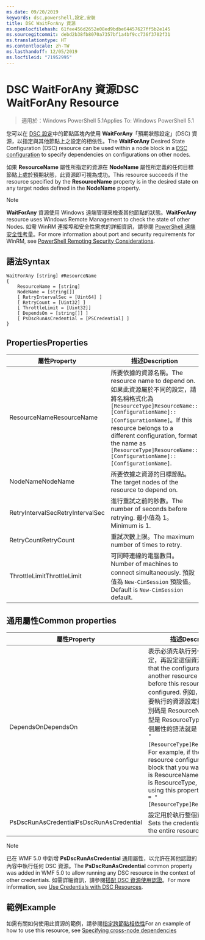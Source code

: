 ```yaml
---
ms.date: 09/20/2019
keywords: dsc,powershell,設定,安裝
title: DSC WaitForAny 資源
ms.openlocfilehash: 61fee456d2652e08ed9bdbe64457627ff5b2e145
ms.sourcegitcommit: debd2b38fb8070a7357bf1a4bf9cc736f3702f31
ms.translationtype: HT
ms.contentlocale: zh-TW
ms.lasthandoff: 12/05/2019
ms.locfileid: "71952995"
---
```

# <a name="dsc-waitforany-resource"></a><span data-ttu-id="76ba7-103">DSC WaitForAny 資源</span><span class="sxs-lookup"><span data-stu-id="76ba7-103">DSC WaitForAny Resource</span></span>

> <span data-ttu-id="76ba7-104">適用於：Windows PowerShell 5.1</span><span class="sxs-lookup"><span data-stu-id="76ba7-104">Applies To: Windows PowerShell 5.1</span></span>

<span data-ttu-id="76ba7-105">您可以在 [DSC 設定](../../../configurations/configurations.md)中的節點區塊內使用 **WaitForAny**「預期狀態設定」(DSC) 資源，以指定與其他節點上之設定的相依性。</span><span class="sxs-lookup"><span data-stu-id="76ba7-105">The **WaitForAny** Desired State Configuration (DSC) resource can be used within a node block in a [DSC configuration](../../../configurations/configurations.md) to specify dependencies on configurations on other nodes.</span></span>

<span data-ttu-id="76ba7-106">如果 **ResourceName** 屬性所指定的資源在 **NodeName** 屬性所定義的任何目標節點上處於預期狀態，此資源即可視為成功。</span><span class="sxs-lookup"><span data-stu-id="76ba7-106">This resource succeeds if the resource specified by the **ResourceName** property is in the desired state on any target nodes defined in the **NodeName** property.</span></span>

> [!NOTE]
> <span data-ttu-id="76ba7-107">**WaitForAny** 資源使用 Windows 遠端管理來檢查其他節點的狀態。</span><span class="sxs-lookup"><span data-stu-id="76ba7-107">**WaitForAny** resource uses Windows Remote Management to check the state of other Nodes.</span></span> <span data-ttu-id="76ba7-108">如需 WinRM 連接埠和安全性需求的詳細資訊，請參閱 [PowerShell 遠端安全性考量](/powershell/scripting/learn/remoting/winrmsecurity?view=powershell-6)。</span><span class="sxs-lookup"><span data-stu-id="76ba7-108">For more information about port and security requirements for WinRM, see [PowerShell Remoting Security Considerations](/powershell/scripting/learn/remoting/winrmsecurity?view=powershell-6).</span></span>

## <a name="syntax"></a><span data-ttu-id="76ba7-109">語法</span><span class="sxs-lookup"><span data-stu-id="76ba7-109">Syntax</span></span>

```Syntax
WaitForAny [string] #ResourceName
{
    ResourceName = [string]
    NodeName = [string[]]
    [ RetryIntervalSec = [Uint64] ]
    [ RetryCount = [Uint32] ]
    [ ThrottleLimit = [Uint32]]
    [ DependsOn = [string[]] ]
    [ PsDscRunAsCredential = [PSCredential] ]
}
```

## <a name="properties"></a><span data-ttu-id="76ba7-110">Properties</span><span class="sxs-lookup"><span data-stu-id="76ba7-110">Properties</span></span>

|<span data-ttu-id="76ba7-111">屬性</span><span class="sxs-lookup"><span data-stu-id="76ba7-111">Property</span></span> |<span data-ttu-id="76ba7-112">描述</span><span class="sxs-lookup"><span data-stu-id="76ba7-112">Description</span></span> |
|---|---|
|<span data-ttu-id="76ba7-113">ResourceName</span><span class="sxs-lookup"><span data-stu-id="76ba7-113">ResourceName</span></span> |<span data-ttu-id="76ba7-114">所要依據的資源名稱。</span><span class="sxs-lookup"><span data-stu-id="76ba7-114">The resource name to depend on.</span></span> <span data-ttu-id="76ba7-115">如果此資源屬於不同的設定，請將名稱格式化為 `[ResourceType]ResourceName::[ConfigurationName]::[ConfigurationName]`。</span><span class="sxs-lookup"><span data-stu-id="76ba7-115">If this resource belongs to a different configuration, format the name as `[ResourceType]ResourceName::[ConfigurationName]::[ConfigurationName]`.</span></span> |
|<span data-ttu-id="76ba7-116">NodeName</span><span class="sxs-lookup"><span data-stu-id="76ba7-116">NodeName</span></span> |<span data-ttu-id="76ba7-117">所要依據之資源的目標節點。</span><span class="sxs-lookup"><span data-stu-id="76ba7-117">The target nodes of the resource to depend on.</span></span> |
|<span data-ttu-id="76ba7-118">RetryIntervalSec</span><span class="sxs-lookup"><span data-stu-id="76ba7-118">RetryIntervalSec</span></span> |<span data-ttu-id="76ba7-119">進行重試之前的秒數。</span><span class="sxs-lookup"><span data-stu-id="76ba7-119">The number of seconds before retrying.</span></span> <span data-ttu-id="76ba7-120">最小值為 1。</span><span class="sxs-lookup"><span data-stu-id="76ba7-120">Minimum is 1.</span></span> |
|<span data-ttu-id="76ba7-121">RetryCount</span><span class="sxs-lookup"><span data-stu-id="76ba7-121">RetryCount</span></span> |<span data-ttu-id="76ba7-122">重試次數上限。</span><span class="sxs-lookup"><span data-stu-id="76ba7-122">The maximum number of times to retry.</span></span> |
|<span data-ttu-id="76ba7-123">ThrottleLimit</span><span class="sxs-lookup"><span data-stu-id="76ba7-123">ThrottleLimit</span></span> |<span data-ttu-id="76ba7-124">可同時連線的電腦數目。</span><span class="sxs-lookup"><span data-stu-id="76ba7-124">Number of machines to connect simultaneously.</span></span> <span data-ttu-id="76ba7-125">預設值為 `New-CimSession` 預設值。</span><span class="sxs-lookup"><span data-stu-id="76ba7-125">Default is `New-CimSession` default.</span></span> |

## <a name="common-properties"></a><span data-ttu-id="76ba7-126">通用屬性</span><span class="sxs-lookup"><span data-stu-id="76ba7-126">Common properties</span></span>

|<span data-ttu-id="76ba7-127">屬性</span><span class="sxs-lookup"><span data-stu-id="76ba7-127">Property</span></span> |<span data-ttu-id="76ba7-128">描述</span><span class="sxs-lookup"><span data-stu-id="76ba7-128">Description</span></span> |
|---|---|
|<span data-ttu-id="76ba7-129">DependsOn</span><span class="sxs-lookup"><span data-stu-id="76ba7-129">DependsOn</span></span> |<span data-ttu-id="76ba7-130">表示必須先執行另一個資源的設定，再設定這個資源。</span><span class="sxs-lookup"><span data-stu-id="76ba7-130">Indicates that the configuration of another resource must run before this resource is configured.</span></span> <span data-ttu-id="76ba7-131">例如，如果第一個想要執行的資源設定指令碼區塊識別碼是 ResourceName，而其類型是 ResourceType，則使用這個屬性的語法就是 `DependsOn = "[ResourceType]ResourceName"`。</span><span class="sxs-lookup"><span data-stu-id="76ba7-131">For example, if the ID of the resource configuration script block that you want to run first is ResourceName and its type is ResourceType, the syntax for using this property is `DependsOn = "[ResourceType]ResourceName"`.</span></span> |
|<span data-ttu-id="76ba7-132">PsDscRunAsCredential</span><span class="sxs-lookup"><span data-stu-id="76ba7-132">PsDscRunAsCredential</span></span> |<span data-ttu-id="76ba7-133">設定用於執行整個資源的認證。</span><span class="sxs-lookup"><span data-stu-id="76ba7-133">Sets the credential for running the entire resource as.</span></span> |

> [!NOTE]
> <span data-ttu-id="76ba7-134">已在 WMF 5.0 中新增 **PsDscRunAsCredential** 通用屬性，以允許在其他認證的內容中執行任何 DSC 資源。</span><span class="sxs-lookup"><span data-stu-id="76ba7-134">The **PsDscRunAsCredential** common property was added in WMF 5.0 to allow running any DSC resource in the context of other credentials.</span></span> <span data-ttu-id="76ba7-135">如需詳細資訊，請參閱[搭配 DSC 資源使用認證](../../../configurations/runasuser.md)。</span><span class="sxs-lookup"><span data-stu-id="76ba7-135">For more information, see [Use Credentials with DSC Resources](../../../configurations/runasuser.md).</span></span>

## <a name="example"></a><span data-ttu-id="76ba7-136">範例</span><span class="sxs-lookup"><span data-stu-id="76ba7-136">Example</span></span>

<span data-ttu-id="76ba7-137">如需有關如何使用此資源的範例，請參閱[指定跨節點相依性](../../../configurations/crossNodeDependencies.md)</span><span class="sxs-lookup"><span data-stu-id="76ba7-137">For an example of how to use this resource, see [Specifying cross-node dependencies](../../../configurations/crossNodeDependencies.md)</span></span>